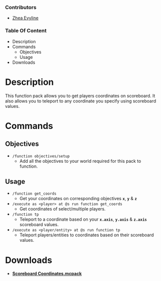 ### Contributors

- [Zhea Evyline](https://twitter.com/zheaEvyline/)

### Table Of Content

- Description
- Commands
    - Objectives
    - Usage
- Downloads

# Description

This function pack allows you to get players coordinates on scoreboard.
It also allows you to teleport to any coordinate you specify using scoreboard values.

# Commands

## Objectives
- `/function objectives/setup`
    - Add all the objectives to your world required for this pack to function.

## Usage

- `/function get_coords`
    - Get your coordinates on corresponding objectives **` x `**, **` y `** & **` z `**
- `/execute as <player> at @s run function get_coords`
    - Get coordinates of select/multiple players.
- `/function tp`
    - Teleport to a coordinate based on your **` x.axis `**, **` y.axis `** & **` z.axis `** scoreboard values.
- `/execute as <player/entity> at @s run function tp`
    - Teleport players/entities to coordinates based on their scoreboard values.

# Downloads

- [**Scoreboard Coordinates.mcpack**](https://www.mediafire.com/file/cw12lasjhk8us5w/Scoreboard+Coordinates+[F].mcpack/file)
